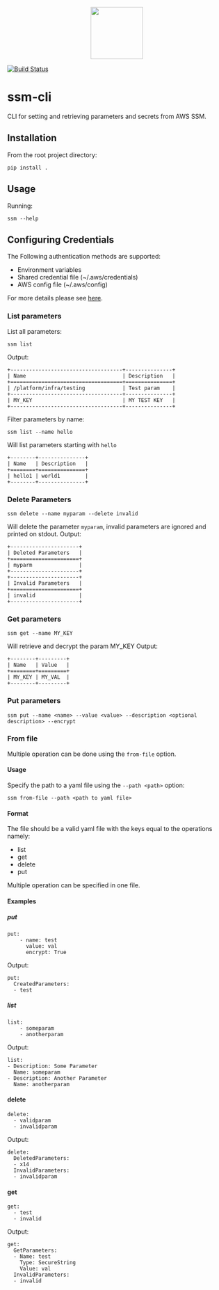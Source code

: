 <p align="center">
  <a href="https://hellofresh.com">
    <img width="120" src="https://www.hellofresh.de/images/hellofresh/press/HelloFresh_Logo.png">
  </a>
</p>

[![Build Status](https://travis-ci.org/hellofresh/ssm-cli.svg?branch=master)](https://travis-ci.org/hellofresh/ssm-cli)

# ssm-cli
CLI for setting and retrieving parameters and secrets from AWS SSM.


## Installation
From the root project directory:
```
pip install .
```

## Usage
Running:
```
ssm --help
```
## Configuring Credentials
The Following authentication methods are supported:
* Environment variables
* Shared credential file (~/.aws/credentials)
* AWS config file (~/.aws/config)

For more details please see [here](http://boto3.readthedocs.io/en/latest/guide/configuration.html).

### List parameters

List all parameters:
```
ssm list
```
Output:
```
+------------------------------------+---------------+
| Name                               | Description   |
+====================================+===============+
| /platform/infra/testing            | Test param    |
+------------------------------------+---------------+
| MY_KEY                             | MY TEST KEY   |
+------------------------------------+---------------+
```
Filter parameters by name:
```
ssm list --name hello
```
Will list parameters starting with `hello`
```
+--------+---------------+
| Name   | Description   |
+========+===============+
| hello1 | world1        |
+--------+---------------+
```

### Delete Parameters
```
ssm delete --name myparam --delete invalid
```
Will delete the parameter `myparam`, invalid parameters are ignored and printed on stdout.
Output:
```
+----------------------+
| Deleted Parameters   |
+======================+
| myparm               |
+----------------------+
+----------------------+
| Invalid Parameters   |
+======================+
| invalid              |
+----------------------+
```
### Get parameters
```
ssm get --name MY_KEY
```
Will retrieve and decrypt the param MY_KEY
Output:
```
+--------+---------+
| Name   | Value   |
+========+=========+
| MY_KEY | MY_VAL  |
+--------+---------+
```

### Put parameters
```
ssm put --name <name> --value <value> --description <optional description> --encrypt
```


### From file
Multiple operation can be done using the `from-file` option.
#### Usage
Specify the path to a yaml file using the `--path <path>` option:
```
ssm from-file --path <path to yaml file>
```
#### Format
The file should be a valid yaml file with the keys equal to the operations namely:

* list
* get
* delete
* put

Multiple operation can be specified in one file.


#### Examples

##### put
```
put:
    - name: test
      value: val
      encrypt: True
```
Output:
```
put:
  CreatedParameters:
  - test
```

##### list
```
list:
    - someparam
    - anotherparam
```
Output:
```
list:
- Description: Some Parameter
  Name: someparam
- Description: Another Parameter
  Name: anotherparam

```
#### delete
```
delete:
  - validparam
  - invalidparam
```
Output:
```
delete:
  DeletedParameters:
  - x14
  InvalidParameters:
  - invalidparam
````
#### get
```
get:
  - test
  - invalid
```
Output:
```
get:
  GetParameters:
  - Name: test
    Type: SecureString
    Value: val
  InvalidParameters:
  - invalid
```
